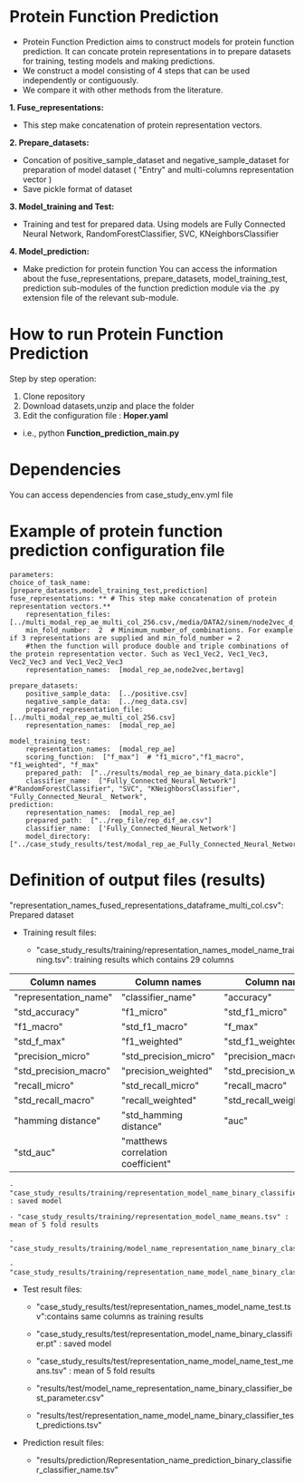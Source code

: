 # Protein Function Prediction

- Protein Function Prediction aims to construct models for protein function prediction. It can concate protein representations in to prepare datasets  for training, testing models and making predictions.
- We construct a model consisting of 4 steps that can be used independently or contiguously.
- We compare it with  other methods from the literature.
  
 **1. Fuse_representations:**
 - This step make concatenation of protein representation vectors.
   
 **2. Prepare_datasets:**
  - Concation of positive_sample_dataset and negative_sample_dataset for preparation of model dataset ( "Entry" and multi-columns representation vector )
  - Save pickle format of dataset
    
 **3. Model_training and Test:**
  - Training and test for prepared data. Using models are Fully Connected Neural Network, RandomForestClassifier, SVC, KNeighborsClassifier
    
  **4. Model_prediction:** 
  - Make prediction for protein function
You can access the information about the fuse_representations, prepare_datasets, model_training_test, prediction sub-modules of the function prediction module via the .py extension file of the relevant sub-module.

# How to run Protein Function Prediction

Step by step operation:
  1. Clone repository
  3. Download datasets,unzip and place the folder
  4. Edit the configuration file : **Hoper.yaml** 
- i.e., python **Function_prediction_main.py**

# Dependencies

 You can access dependencies from case_study_env.yml file
 
# Example of protein function prediction configuration file 

    parameters:
    choice_of_task_name:  [prepare_datasets,model_training_test,prediction]
    fuse_representations: ** # This step make concatenation of protein representation vectors.**
        representation_files: [../multi_modal_rep_ae_multi_col_256.csv,/media/DATA2/sinem/node2vec_d_50_p_0.5_q_0.25_multi_col.csv]
        min_fold_number:  2  # Minimum_number_of_combinations. For example if 3 representations are supplied and min_fold_number = 2
        #then the function will produce double and triple combinations of the protein representation vector. Such as Vec1_Vec2, Vec1_Vec3, Vec2_Vec3 and Vec1_Vec2_Vec3
        representation_names:  [modal_rep_ae,node2vec,bertavg]     
        
    prepare_datasets:  
        positive_sample_data:  [../positive.csv]
        negative_sample_data:  [../neg_data.csv]
        prepared_representation_file:  [../multi_modal_rep_ae_multi_col_256.csv] 
        representation_names:  [modal_rep_ae] 
    
    model_training_test:
        representation_names:  [modal_rep_ae]
        scoring_function:  ["f_max"]  # "f1_micro","f1_macro", "f1_weighted", "f_max"
        prepared_path:  ["../results/modal_rep_ae_binary_data.pickle"]
        classifier_name:  ["Fully_Connected_Neural_Network"] #"RandomForestClassifier", "SVC", "KNeighborsClassifier", "Fully_Connected_Neural_ Network",
    prediction:
        representation_names:  [modal_rep_ae] 
        prepared_path:  ["../rep_file/rep_dif_ae.csv"]
        classifier_name:  ['Fully_Connected_Neural_Network']         
        model_directory:  ["../case_study_results/test/modal_rep_ae_Fully_Connected_Neural_Network_binary_classifier.pt"] 

# Definition of output files (results)

"representation_names_fused_representations_dataframe_multi_col.csv": Prepared dataset

- Training result files:

   - "case_study_results/training/representation_names_model_name_training.tsv": training results which contains 29 columns

| Column names | Column names | Column names |
| ------------- | ------------- | ------------- |
|  "representation_name"  | "classifier_name"  | "accuracy" |
|  "std_accuracy"  | "f1_micro"  |  "std_f1_micro" |
|   "f1_macro"  | "std_f1_macro"  | "f_max" |
|  "std_f_max"  | "f1_weighted"  | "std_f1_weighted" |
|  "precision_micro"  | "std_precision_micro"  | "precision_macro" |
|  "std_precision_macro"  | "precision_weighted" |  "std_precision_weighted" |
|  "recall_micro" | "std_recall_micro"  | "recall_macro" |
|   "std_recall_macro"  | "recall_weighted"  | "std_recall_weighted" |
| "hamming distance"  | "std_hamming distance"  | "auc" |
|  "std_auc"  | "matthews correlation coefficient" |  |
   
  
    - "case_study_results/training/representation_model_name_binary_classifier.pt" : saved model

    - "case_study_results/training/representation_model_name_means.tsv" : mean of 5 fold results

    - "case_study_results/training/model_name_representation_name_binary_classifier_best_parameter.csv"

    - "case_study_results/training/representation_name_model_name_binary_classifier_training_predictions.tsv"


- Test result files:

   - "case_study_results/test/representation_names_model_name_test.tsv":contains same columns as training results

    - "case_study_results/test/representation_model_name_binary_classifier.pt" : saved model

    - "case_study_results/test/representation_name_model_name_test_means.tsv" : mean of 5 fold results

    - "results/test/model_name_representation_name_binary_classifier_best_parameter.csv"

    - "results/test/representation_name_model_name_binary_classifier_test_predictions.tsv"
 - Prediction result files:
   - "results/prediction/Representation_name_prediction_binary_classifier_classifier_name.tsv"


